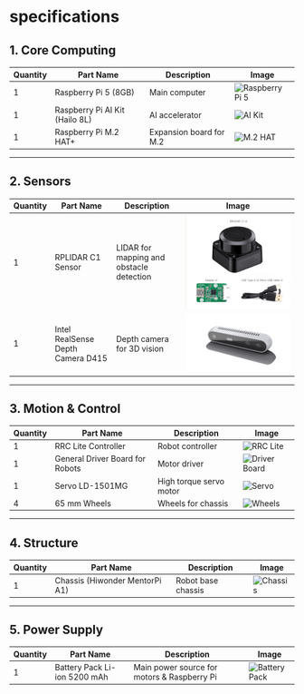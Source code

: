 # specifications 

## 1. Core Computing
| Quantity | Part Name                  | Description | Image |
|----------|-----------------------------|-------------|-------|
| 1        | Raspberry Pi 5 (8GB)        | Main computer | ![Raspberry Pi 5]([image-link](https://github.com/Bhumipat001/WRO-Future-Engineers-2025/blob/main/Documentation/Specification/Raspberry%20Pi%205%20(8GB).jpg)) |
| 1        | Raspberry Pi AI Kit (Hailo 8L) | AI accelerator | ![AI Kit](image-link) |
| 1        | Raspberry Pi M.2 HAT+       | Expansion board for M.2 | ![M.2 HAT](image-link) |

---

## 2. Sensors
| Quantity | Part Name                  | Description | Image |
|----------|-----------------------------|-------------|-------|
| 1        | RPLIDAR C1 Sensor           | LIDAR for mapping and obstacle detection | ![RPLIDAR C1](https://github.com/Bhumipat001/WRO-Future-Engineers-2025/blob/main/Documentation/Specification/RPLIDAR%20C1%20sensor.jpg) |
| 1        | Intel RealSense Depth Camera D415 | Depth camera for 3D vision | ![RealSense D415](https://github.com/Bhumipat001/WRO-Future-Engineers-2025/blob/main/Documentation/Specification/intel%20realsense%20depth%20camera%20d415.png) |

---

## 3. Motion & Control
| Quantity | Part Name                  | Description | Image |
|----------|-----------------------------|-------------|-------|
| 1        | RRC Lite Controller         | Robot controller | ![RRC Lite](image-link) |
| 1        | General Driver Board for Robots | Motor driver | ![Driver Board](image-link) |
| 1        | Servo LD-1501MG             | High torque servo motor | ![Servo](image-link) |
| 4        | 65 mm Wheels                | Wheels for chassis | ![Wheels](image-link) |

---

## 4. Structure
| Quantity | Part Name                  | Description | Image |
|----------|-----------------------------|-------------|-------|
| 1        | Chassis (Hiwonder MentorPi A1) | Robot base chassis | ![Chassis](image-link) |

---

## 5. Power Supply
| Quantity | Part Name             | Description                | Image |
|----------|-----------------------|----------------------------|-------|
| 1        | Battery Pack Li-ion 5200 mAh | Main power source for motors & Raspberry Pi | ![Battery Pack](image-link) |
